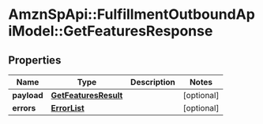# AmznSpApi::FulfillmentOutboundApiModel::GetFeaturesResponse

## Properties
Name | Type | Description | Notes
------------ | ------------- | ------------- | -------------
**payload** | [**GetFeaturesResult**](GetFeaturesResult.md) |  | [optional] 
**errors** | [**ErrorList**](ErrorList.md) |  | [optional] 

